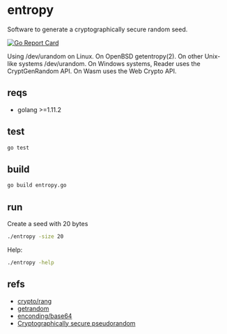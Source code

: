# entropy

Software to generate a cryptographically secure random seed.

[![Go Report Card](https://goreportcard.com/badge/github.com/thiago-scherrer/entropy)](https://goreportcard.com/report/github.com/thiago-scherrer/entropy)

Using /dev/urandom on Linux. On OpenBSD getentropy(2). On other Unix-like systems /dev/urandom. On Windows systems, Reader uses the CryptGenRandom API. On Wasm uses the Web Crypto API.

## reqs

- golang >=1.11.2

## test

```bash
go test 
```

## build

```bash
go build entropy.go
```

## run

Create a seed with 20 bytes
```bash
./entropy -size 20
```

Help:
```bash
./entropy -help
```

## refs

- [crypto/rang](https://golang.org/pkg/crypto/rand/)
- [getrandom](http://man7.org/linux/man-pages/man2/getrandom.2.html)
- [enconding/base64](https://golang.org/pkg/encoding/base64)
- [Cryptographically secure pseudorandom](https://en.wikipedia.org/wiki/Cryptographically_secure_pseudorandom_number_generator)
